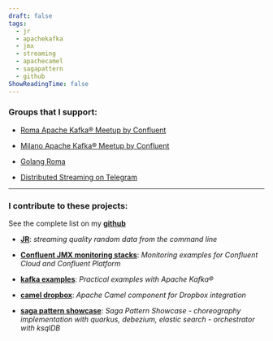 ```yaml
---
draft: false
tags:
  - jr
  - apachekafka
  - jmx
  - streaming
  - apachecamel
  - sagapattern
  - github
ShowReadingTime: false
---
```

### Groups that I support:

- [Roma Apache Kafka® Meetup by Confluent](https://www.meetup.com/Roma-Kafka-meetup-group/)

- [Milano Apache Kafka® Meetup by Confluent](https://www.meetup.com/Milano-Kafka-meetup/)

- [Golang Roma](https://www.meetup.com/golangroma/)

- [Distributed Streaming on Telegram](https://t.me/kafkastreaming)

***

### I contribute to these projects:

See the complete list on my **[github](https://github.com/hifly81)**


-  **[JR](https://github.com/ugol/jr)**: _streaming quality random data from the command line_

- **[Confluent JMX monitoring stacks](https://github.com/confluentinc/jmx-monitoring-stacks)**: _Monitoring examples for Confluent Cloud and Confluent Platform_

- **[kafka examples](https://github.com/hifly81/kafka-examples)**: _Practical examples with Apache Kafka®_

- **[camel dropbox](https://github.com/hifly81/camel-dropbox)**: _Apache Camel component for Dropbox integration_

- **[saga pattern showcase](https://github.com/hifly81/saga-pattern-demo)**: _Saga Pattern Showcase - choreography implementation with quarkus, debezium, elastic search - orchestrator with ksqlDB_